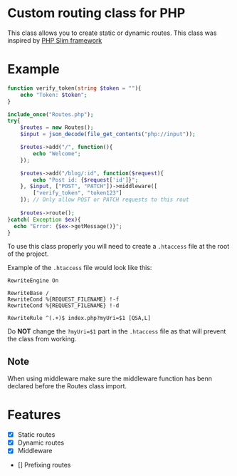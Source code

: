 # Custom routing class for PHP
This class allows you to create static or dynamic routes. This class was inspired by [PHP Slim framework](https://www.slimframework.com/)

# Example

```php
function verify_token(string $token = ""){
	echo "Token: $token";
}

include_once("Routes.php");
try{
	$routes = new Routes();
	$input = json_decode(file_get_contents("php://input"));

	$routes->add("/", function(){ 
		echo "Welcome";
	});

	$routes->add("/blog/:id", function($request){ 
        echo "Post id: {$request['id']}"; 
    }, $input, ["POST", "PATCH"])->middleware([
    	["verify_token", "token123"]
    ]); // Only allow POST or PATCH requests to this rout
    
    $routes->route();
}catch( Exception $ex){
  echo "Error: {$ex->getMessage()}";
}
```


To use this class properly you will need to create a `.htaccess` file at the root of the project.

Example of the `.htaccess` file would look like this:

```
RewriteEngine On

RewriteBase /
RewriteCond %{REQUEST_FILENAME} !-f
RewriteCond %{REQUEST_FILENAME} !-d

RewriteRule ^(.+)$ index.php?myUri=$1 [QSA,L]
```

Do **NOT** change the `?myUri=$1` part in the `.htaccess` file as that will prevent the class from working.


## Note ##
When using middleware make sure the middleware function has benn declared before the Routes class import.  

# Features

* [x] Static routes
* [x] Dynamic routes
* [x] Middleware 
* [] Prefixing routes 
